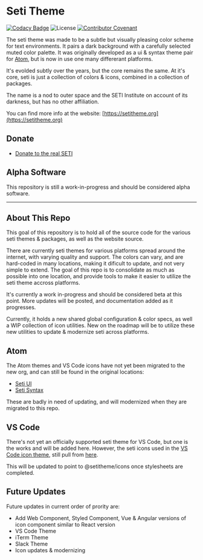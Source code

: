 # Seti Theme

[![Codacy Badge](https://app.codacy.com/project/badge/Grade/0cf08a1176e74e10ae51c58c6bdd7771)](https://www.codacy.com/gh/setitheme/seti/dashboard?utm_source=github.com&utm_medium=referral&utm_content=setitheme/seti&utm_campaign=Badge_Grade)
![License](https://img.shields.io/github/license/setitheme/seti)
[![Contributor Covenant](https://img.shields.io/badge/Contributor%20Covenant-v2.0%20adopted-ff69b4.svg?style=flat-square)](code_of_conduct.md)

The seti theme was made to be a subtle but visually pleasing color scheme for text environments. It pairs a dark background with a carefully selected muted color palette. It was originally developed as a ui & syntax theme pair for [Atom](https://atom.io/), but is now in use one many differerant platforms.

It's evolded subtly over the years, but the core remains the same. At it's core, seti is just a collection of colors & icons, combined in a collection of packages.

The name is a nod to outer space and the SETI Institute on account of its darkness, but has no other affiliation.

You can find more info at the website:
[https://setitheme.org](https://setitheme.org)

## Donate

- [Donate to the real SETI](https://www.seti.org/donate)
<!-- - [Donate to the seti theme](https://setitheme.org/donate) -->

## Alpha Software

This repository is still a work-in-progress and should be considered alpha software.

---

## About This Repo

This goal of this repository is to hold all of the source code for the various seti themes & packages, as well as the website source.

There are currently seti themes for various platforms spread around the internet, with varying quality and support. The colors can vary, and are hard-coded in many locations, making it dificult to update, and not very simple to extend. The goal of this repo is to consolidate as much as possible into one location, and provide tools to make it easier to utilize the seti theme accross platforms.

It's currently a work in-progress and should be considered beta at this point. More updates will be posted, and documentation added as it progresses.

Currently, it holds a new shared global configuration & color specs, as well a WIP collection of icon utilities. New on the roadmap will be to utilize these new utilities to update & modernize seti across platforms.

## Atom

The Atom themes and VS Code icons have not yet been migrated to the new org, and can still be found in the original locations:

- [Seti UI](https://github.com/jesseweed/seti-ui)
- [Seti Syntax](https://github.com/jesseweed/seti-syntax)

These are badly in need of updating, and will modernized when they are migrated to this repo.

## VS Code

There's not yet an officially supported seti theme for VS Code, but one is the works and will be added here. However, the seti icons used in the [VS Code icon theme](https://github.com/microsoft/vscode/blob/master/extensions/theme-seti/icons/vs-seti-icon-theme.json), still pull from [here](https://github.com/jesseweed/seti-ui).

This will be updated to point to @setitheme/icons once stylesheets are completed.

## Future Updates

Future updates in current order of prority are:

- Add Web Component, Styled Component, Vue & Angular versions of icon component similar to React version
- VS Code Theme
- iTerm Theme
- Slack Theme
- Icon updates & modernizing
